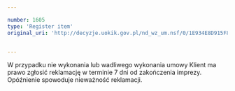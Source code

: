 ```yaml
---

number: 1605
type: 'Register item'
original_uri: 'http://decyzje.uokik.gov.pl/nd_wz_um.nsf/0/1E934E8D915F8FB7C12575B7004E024B?OpenDocument'


---
```


W przypadku nie wykonania lub wadliwego wykonania umowy Klient ma prawo zgłosić reklamację w terminie 7 dni od zakończenia imprezy. Opóźnienie spowoduje nieważność reklamacji.
